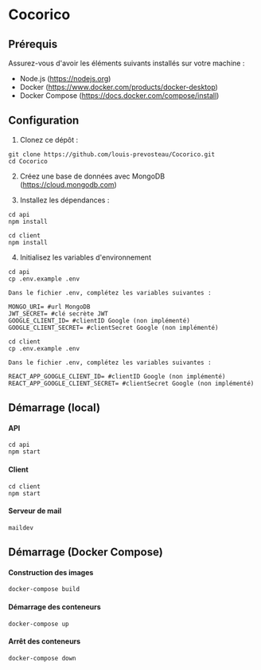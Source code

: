 # Cocorico

## Prérequis

Assurez-vous d'avoir les éléments suivants installés sur votre machine :

- Node.js (https://nodejs.org)
- Docker (https://www.docker.com/products/docker-desktop)
- Docker Compose (https://docs.docker.com/compose/install)

## Configuration

1. Clonez ce dépôt :

```
git clone https://github.com/louis-prevosteau/Cocorico.git
cd Cocorico
```
2. Créez une base de données avec MongoDB (https://cloud.mongodb.com)

3. Installez les dépendances :
```
cd api
npm install
```

```
cd client
npm install
```

4. Initialisez les variables d'environnement

```
cd api
cp .env.example .env

Dans le fichier .env, complétez les variables suivantes :

MONGO_URI= #url MongoDB
JWT_SECRET= #clé secrète JWT
GOOGLE_CLIENT_ID= #clientID Google (non implémenté)
GOOGLE_CLIENT_SECRET= #clientSecret Google (non implémenté)
```

```
cd client
cp .env.example .env

Dans le fichier .env, complétez les variables suivantes :

REACT_APP_GOOGLE_CLIENT_ID= #clientID Google (non implémenté)
REACT_APP_GOOGLE_CLIENT_SECRET= #clientSecret Google (non implémenté)
```

## Démarrage (local)

#### API
```
cd api
npm start
```

#### Client
```
cd client
npm start
```

#### Serveur de mail
```
maildev
```

## Démarrage (Docker Compose)

#### Construction des images
```
docker-compose build
```

#### Démarrage des conteneurs
```
docker-compose up
```

#### Arrêt des conteneurs
```
docker-compose down
```
